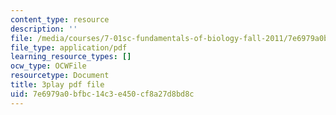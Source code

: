 ```yaml
---
content_type: resource
description: ''
file: /media/courses/7-01sc-fundamentals-of-biology-fall-2011/7e6979a0bfbc14c3e450cf8a27d8bd8c_SxaoWJ2gkzc.pdf
file_type: application/pdf
learning_resource_types: []
ocw_type: OCWFile
resourcetype: Document
title: 3play pdf file
uid: 7e6979a0-bfbc-14c3-e450-cf8a27d8bd8c
---
```

